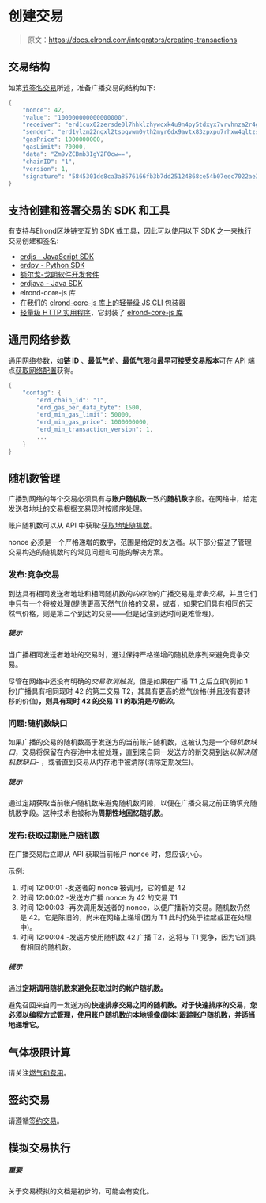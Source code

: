 # 创建交易

> 原文：<https://docs.elrond.com/integrators/creating-transactions>

 ## **交易结构**

如第[节签名交易](/developers/signing-transactions/signing-transactions)所述，准备广播交易的结构如下:

```rust
{
    "nonce": 42,
    "value": "100000000000000000",
    "receiver": "erd1cux02zersde0l7hhklzhywcxk4u9n4py5tdxyx7vrvhnza2r4gmq4vw35r",
    "sender": "erd1ylzm22ngxl2tspgvwm0yth2myr6dx9avtx83zpxpu7rhxw4qltzs9tmjm9",
    "gasPrice": 1000000000,
    "gasLimit": 70000,
    "data": "Zm9vZCBmb3IgY2F0cw==",
    "chainID": "1",
    "version": 1,
    "signature": "5845301de8ca3a8576166fb3b7dd25124868ce54b07eec7022ae3ffd8d4629540dbb7d0ceed9455a259695e2665db614828728d0f9b0fb1cc46c07dd669d2f0e"
} 
```

## **支持创建和签署交易的 SDK 和工具**

有支持与Elrond区块链交互的 SDK 或工具，因此可以使用以下 SDK 之一来执行交易创建和签名:

*   [erdjs - JavaScript SDK](/sdk-and-tools/erdjs)
*   [erdpy - Python SDK](/sdk-and-tools/erdpy/erdpy)
*   [额尔戈-戈朗软件开发套件](/sdk-and-tools/erdgo)
*   [erdjava - Java SDK](/sdk-and-tools/erdjava)
*   elrond-core-js 库
*   在我们的 [elrond-core-js 库上的轻量级 JS CLI](https://github.com/ElrondNetwork/elrond-core-js) 包装器
*   [轻量级 HTTP 实用程序](https://github.com/ElrondNetwork/erdwalletjs-http)，它封装了 [elrond-core-js 库](https://github.com/ElrondNetwork/elrond-core-js)

## **通用网络参数**

通用网络参数，如**链 ID** 、**最低气价**、**最低气限**和**最早可接受交易版本**可在 API 端点[获取网络配置](/sdk-and-tools/rest-api/network#get-network-configuration)获得。

```rust
{
    "config": {
        "erd_chain_id": "1",
        "erd_gas_per_data_byte": 1500,
        "erd_min_gas_limit": 50000,
        "erd_min_gas_price": 1000000000,
        "erd_min_transaction_version": 1,
        ...
    }
} 
```

## **随机数管理**

广播到网络的每个交易必须具有与**账户随机数**一致的**随机数**字段。在网络中，给定发送者地址的交易根据交易现时按顺序处理。

账户随机数可以从 API 中获取:[获取地址随机数](/sdk-and-tools/rest-api/addresses#span-classbadge-badge-primarygetspan-get-address-nonce)。

nonce 必须是一个严格递增的数字，范围是给定的发送者。以下部分描述了管理交易构造的随机数时的常见问题和可能的解决方案。

### **发布:竞争交易**

到达具有相同发送者地址和相同随机数的*内存池*的广播交易是*竞争交易*，并且它们中只有一个将被处理(提供更高天然气价格的交易，或者，如果它们具有相同的天然气价格，则是第二个到达的交易——但是记住到达时间更难管理)。

##### 提示

当广播相同发送者地址的交易时，通过保持严格递增的随机数序列来避免竞争交易。

尽管在网络中还没有明确的*交易取消触发*，但是如果在广播 T1 之后立即(例如 1 秒)广播具有相同现时 42 的第二交易 T2，其具有更高的燃气价格(并且没有要转移的价值)**，则具有现时 42 的交易 T1 的取消是*可能的*。**

### **问题:随机数缺口**

如果广播的交易的随机数高于发送方的当前账户随机数，这被认为是一个*随机数缺口*，交易将保留在内存池中未被处理，直到来自同一发送方的新交易到达*以解决随机数缺口-* ，或者直到交易从内存池中被清除(清除定期发生)。

##### 提示

通过定期获取当前帐户随机数来避免随机数间隙，以便在广播交易之前正确填充随机数字段。这种技术也被称为**周期性地回忆随机数**。

### **发布:获取过期账户随机数**

在广播交易后立即从 API 获取当前帐户 nonce 时，您应该小心。

示例:

1.  时间 12:00:01 -发送者的 nonce 被调用，它的值是 42
2.  时间 12:00:02 -发送方广播 nonce 为 42 的交易 T1
3.  时间 12:00:03 -再次调用发送者的 nonce，以便广播新的交易。随机数仍然是 42。它是陈旧的，尚未在网络上递增(因为 T1 此时仍处于挂起或正在处理中)。
4.  时间 12:00:04 -发送方使用随机数 42 广播 T2，这将与 T1 竞争，因为它们具有相同的随机数。

##### 提示

通过**定期调用随机数来避免获取过时的帐户随机数。**

避免召回来自同一发送方的**快速排序交易之间的随机数。对于快速排序的交易，您必须以编程方式管理，使用账户随机数**的**本地镜像(副本)跟踪账户随机数，并适当地递增它。**

## **气体极限计算**

请关注[燃气和费用](/developers/gas-and-fees/overview/)。

## **签约交易**

请遵循[签约交易](/developers/signing-transactions/signing-transactions)。

## **模拟交易执行**

##### 重要

关于交易模拟的文档是初步的，可能会有变化。